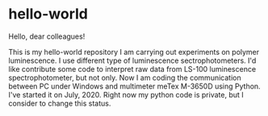 # hello-world
Hello, dear colleagues!

This is my hello-world repository
I am carrying out experiments on polymer luminescence.
I use different type of luminescence sectrophotometers.
I'd like contribute some code to interpret raw data from LS-100 luminescence spectrophotometer, but not only.
Now I am coding the communication between PC under Windows and multimeter meTex M-3650D using Python.
I've started it on July, 2020. Right now my python code is private, but I consider to change this status.

